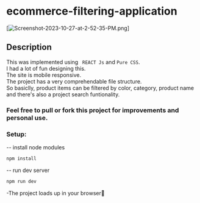 # ecommerce-filtering-application

[![Screenshot-2023-10-27-at-2-52-35-PM.png](https://i.postimg.cc/RV7CtTNG/Screenshot-2023-10-27-at-2-52-35-PM.png)]

## Description

This was implemented using ` REACT Js` and `Pure CSS`.<br>I had a lot of fun designing this.<br>The site is mobile responsive.<br>The project has a very comprehendable file structure.<br> So basiclly, product items can be filtered by color, category, product name and there's also a project search funtionality.

### Feel free to pull or fork this project for improvements and personal use.

### Setup:

-- install node modules

```sh
npm install
```

-- run dev server

```sh
npm run dev
```

-The project loads up in your browser🌟

